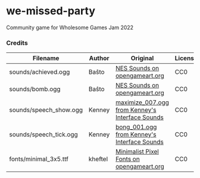 # we-missed-party

Community game for Wholesome Games Jam 2022


### Credits
| Filename | Author | Original | License |
| --- | --- | --- | --- |
| sounds/achieved.ogg | Baŝto | [NES Sounds on opengameart.org](https://opengameart.org/content/nes-sounds) | CC0 |
| sounds/bomb.ogg | Baŝto | [NES Sounds on opengameart.org](https://opengameart.org/content/nes-sounds) | CC0 |
| sounds/speech_show.ogg | Kenney | [maximize_007.ogg from Kenney's Interface Sounds](https://www.kenney.nl/assets/interface-sounds) | CC0 |
| sounds/speech_tick.ogg | Kenney | [bong_001.ogg from Kenney's Interface Sounds](https://www.kenney.nl/assets/interface-sounds) | CC0 |
| fonts/minimal_3x5.ttf | kheftel | [Minimalist Pixel Fonts on opengameart.org](https://opengameart.org/content/minimalist-pixel-fonts)	| CC0 |
